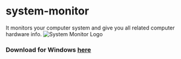 # system-monitor
It monitors your computer system and give you all related computer hardware info. 
![System Monitor Logo](/assets/icons/win/icon.ico)
### Download for Windows [here](https://github.com/purveshmakode24/system-monitor/releases)
